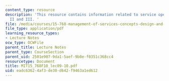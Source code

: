 ```yaml
---
content_type: resource
description: 'This resource contains information related to service operations frameworks
  II and III. '
file: /media/courses/15-768-management-of-services-concepts-design-and-delivery-fall-2010/eadc63624af3de30d642f9463a1ed612_MIT15_768F10_lec09-10.pdf
file_type: application/pdf
learning_resource_types:
- Lecture Notes
ocw_type: OCWFile
parent_title: Lecture Notes
parent_type: CourseSection
parent_uid: 2501e907-9da1-5aef-9b0e-f0351c368cc4
resourcetype: Document
title: MIT15_768F10_lec09-10.pdf
uid: eadc6362-4af3-de30-d642-f9463a1ed612
---
```

